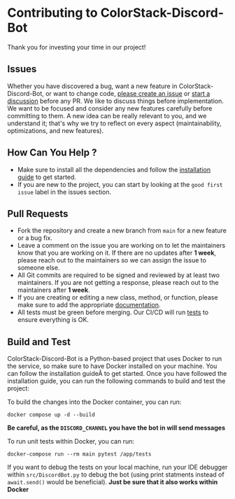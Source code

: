 # Contributing to ColorStack-Discord-Bot

Thank you for investing your time in our project!

## Issues

Whether you have discovered a bug, want a new feature in ColorStack-Discord-Bot, or want to change code, [please create an issue](https://github.com/colorstackatuw/ColorStack-Discord-Bot/issues) or [start a discussion](https://github.com/colorstackatuw/ColorStack-Discord-Bot/discussions)
before any PR. We like to discuss things before implementation. We want to be focused and consider any new features carefully before committing to them. A new idea can be really relevant to you, and we understand it; that's why we try to reflect on every aspect (maintainability, optimizations, and new features).

## How Can You Help ?

- Make sure to install all the dependencies and follow the [installation guide](https://github.com/colorstackatuw/ColorStack-Discord-Bot/blob/main/INSTALLATION.md) to get started.
- If you are new to the project, you can start by looking at the `good first issue` label in the issues section.

## Pull Requests

- Fork the repository and create a new branch from `main` for a new feature or a bug fix.
- Leave a comment on the issue you are working on to let the maintainers know that you are working on it. If there are no updates after **1 week**, please reach out to the maintainers so we can assign the issue to someone else.
- All Git commits are required to be signed and reviewed by at least two maintainers. If you are not getting a response, please reach out to the maintainers after **1 week**.
- If you are creating or editing a new class, method, or function, please make sure to add the appropriate [documentation](https://github.com/colorstackatuw/ColorStack-Discord-Bot/blob/main/DOCUMENTATION.md).
- All tests must be green before merging. Our CI/CD will run [tests](https://github.com/colorstackatuw/ColorStack-Discord-Bot/actions) to ensure everything is OK.

## Build and Test

ColorStack-Discord-Bot is a Python-based project that uses Docker to run the service, so make sure to have Docker installed on your machine. You can follow the installation guideÂ to get started. Once you have followed the installation guide, you can run the following commands to build and test the project:

To build the changes into the Docker container, you can run:

```
docker compose up -d --build
```

**Be careful, as the `DISCORD_CHANNEL` you have the bot in will send messages**

To run unit tests within Docker, you can run:

```
docker-compose run --rm main pytest /app/tests
```

If you want to debug the tests on your local machine, run your IDE debugger within `src/DiscordBot.py` to debug the bot (using print statments instead of `await.send()` would be beneficial). **Just be sure that it also works within Docker**